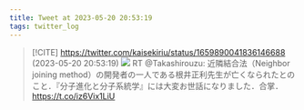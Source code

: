 ```yaml
---
title: Tweet at 2023-05-20 20:53:19
tags: twitter_log
---
```


> [!CITE] https://twitter.com/kaisekiriu/status/1659890041836146688 (2023-05-20 20:53:19)
> ![](https://twitter.com/kaisekiriu/status/1659890041836146688)
> RT @Takashirouzu: 近隣結合法（Neighbor joining method）の開発者の一人である根井正利先生が亡くなられたとのこと．『分子進化と分子系統学』には大変お世話になりました．合掌． https://t.co/iz6Vix1LiU

